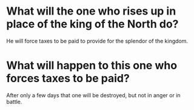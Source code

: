 # What will the one who rises up in place of the king of the North do?

He will force taxes to be paid to provide for the splendor of the kingdom.

# What will happen to this one who forces taxes to be paid?

After only a few days that one will be destroyed, but not in anger or in battle.
